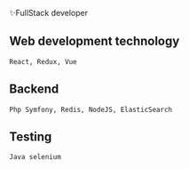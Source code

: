 ✨FullStack developer

<!---
Kryten2X4B-523P/Kryten2X4B-523P is a ✨ special ✨ repository because its `README.md` (this file) appears on your GitHub profile.
You can click the Preview link to take a look at your changes.
--->
## Web development technology 
```
React, Redux, Vue
```
## Backend
```
Php Symfony, Redis, NodeJS, ElasticSearch
```
## Testing
```
Java selenium
```
